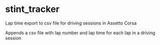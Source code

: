 # stint_tracker
Lap time export to csv file for driving sessions in Assetto Corsa

Appends a csv file with lap number and lap time for each lap in a driving session
